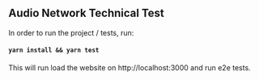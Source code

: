 ## Audio Network Technical Test

In order to run the project / tests, run:
#### `yarn install && yarn test`

This will run load the website on http://localhost:3000 and run e2e tests. 